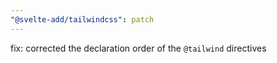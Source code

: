 ```yaml
---
"@svelte-add/tailwindcss": patch
---
```


fix: corrected the declaration order of the `@tailwind` directives
